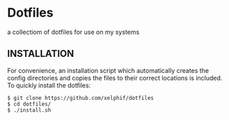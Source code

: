 # Dotfiles
a collectiom of dotfiles for use on my systems

## INSTALLATION
For convenience, an installation script which automatically creates the config directories and copies the files to their correct locations is included. To quickly install the dotfiles:

```
$ git clone https://github.com/xelphif/dotfiles
$ cd dotfiles/
$ ./install.sh
```
